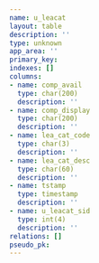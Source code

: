 ```yaml
---
name: u_leacat
layout: table
description: ''
type: unknown
app_area: ''
primary_key: 
indexes: []
columns:
- name: comp_avail
  type: char(200)
  description: ''
- name: comp_display
  type: char(200)
  description: ''
- name: lea_cat_code
  type: char(3)
  description: ''
- name: lea_cat_desc
  type: char(60)
  description: ''
- name: tstamp
  type: timestamp
  description: ''
- name: u_leacat_sid
  type: int(4)
  description: ''
relations: []
pseudo_pk: 
---
```


